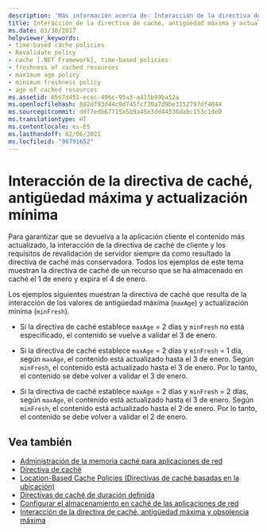 ```yaml
---
description: 'Más información acerca de: Interacción de la directiva de caché, antigüedad máxima y actualización mínima'
title: Interacción de la directiva de caché, antigüedad máxima y actualización mínima
ms.date: 03/30/2017
helpviewer_keywords:
- time-based cache policies
- Revalidate policy
- cache [.NET Framework], time-based policies
- freshness of cached resources
- maximum age policy
- minimum freshness policy
- age of cached resources
ms.assetid: 6567d451-ecec-496c-95a3-a415b99ba52a
ms.openlocfilehash: 882df93d44c0d745fcf30a7d9be3152797df4844
ms.sourcegitcommit: ddf7edb67715a5b9a45e3dd44536dabc153c1de0
ms.translationtype: HT
ms.contentlocale: es-ES
ms.lasthandoff: 02/06/2021
ms.locfileid: "99791652"
---
```

# <a name="cache-policy-interactionmaximum-age-and-minimum-freshness"></a>Interacción de la directiva de caché, antigüedad máxima y actualización mínima

Para garantizar que se devuelva a la aplicación cliente el contenido más actualizado, la interacción de la directiva de caché de cliente y los requisitos de revalidación de servidor siempre da como resultado la directiva de caché más conservadora. Todos los ejemplos de este tema muestran la directiva de caché de un recurso que se ha almacenado en caché el 1 de enero y expira el 4 de enero.  
  
 Los ejemplos siguientes muestran la directiva de caché que resulta de la interacción de los valores de antigüedad máxima (`maxAge`) y actualización mínima (`minFresh`).  
  
- Si la directiva de caché establece `maxAge` = 2 días y `minFresh` no está especificado, el contenido se vuelve a validar el 3 de enero.  
  
- Si la directiva de caché establece `maxAge` = 2 días y `minFresh` = 1 día, según `maxAge`, el contenido está actualizado hasta el 3 de enero. Según `minFresh`, el contenido está actualizado hasta el 3 de enero. Por lo tanto, el contenido se debe volver a validar el 3 de enero.  
  
- Si la directiva de caché establece `maxAge` = 2 días y `minFresh` = 2 días, según `maxAge`, el contenido está actualizado hasta el 3 de enero. Según `minFresh`, el contenido está actualizado hasta el 2 de enero. Por lo tanto, el contenido se debe volver a validar el 2 de enero.  
  
## <a name="see-also"></a>Vea también

- [Administración de la memoria caché para aplicaciones de red](cache-management-for-network-applications.md)
- [Directiva de caché](cache-policy.md)
- [Location-Based Cache Policies (Directivas de caché basadas en la ubicación)](location-based-cache-policies.md)
- [Directivas de caché de duración definida](time-based-cache-policies.md)
- [Configurar el almacenamiento en caché de las aplicaciones de red](configuring-caching-in-network-applications.md)
- [Interacción de la directiva de caché, antigüedad máxima y obsolencia máxima](cache-policy-interaction-maximum-age-and-maximum-staleness.md)
